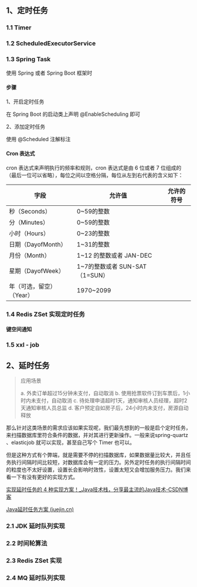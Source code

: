 ## 1、定时任务

### 1.1 Timer





### 1.2 ScheduledExecutorService





### 1.3 Spring Task

使用 Spring 或者 Spring Boot 框架时

#### 步骤

1、开启定时任务

在 Spring Boot 的启动类上声明 @EnableScheduling 即可

2、添加定时任务

使用 @Scheduled 注解标注



#### Cron 表达式

cron 表达式来声明执行的频率和规则，cron 表达式是由 6 位或者 7 位组成的（最后一位可以省略），每位之间以空格分隔，每位从左到右代表的含义如下：

| 字段                     | 允许值                         | 允许的符号 |
| ------------------------ | ------------------------------ | ---------- |
| 秒（Seconds）            | 0~59的整数                     |            |
| 分（Minutes）            | 0~59的整数                     |            |
| 小时（Hours）            | 0~23的整数                     |            |
| 日期（DayofMonth）       | 1~31的整数                     |            |
| 月份（Month）            | 1~12 的整数或者 JAN-DEC        |            |
| 星期（DayofWeek）        | 1~7的整数或者 SUN-SAT（1=SUN） |            |
| 年（可选，留空）（Year） | 1970~2099                      |            |











### 1.4 Redis ZSet 实现定时任务



#### 键空间通知







### 1.5 xxl - job





## 2、延时任务

> 应用场景
>
> a. 外卖订单超过15分钟未支付，自动取消
> b. 使用抢票软件订到车票后，1小时内未支付，自动取消
> c. 待处理申请超时1天，通知审核人员经理，超时2天通知审核人员总监
> d. 客户预定自如房子后，24小时内未支付，房源自动释放 

那么针对这类场景的需求应该如果实现呢，我们最先想到的一般是启个定时任务，来扫描数据库里符合条件的数据，并对其进行更新操作。一般来说spring-quartz 、elasticjob 就可以实现，甚至自己写个 Timer 也可以。

但是这种方式有个弊端，就是需要不停的扫描数据库，如果数据量比较大，并且任务执行间隔时间比较短，对数据库会有一定的压力。另外定时任务的执行间隔时间的粒度也不太好设置，设置长会影响时效性，设置太短又会增加服务压力。我们来看一下有没有更好的实现方式。

[实现延时任务的 4 种实现方案！_Java技术栈，分享最主流的Java技术-CSDN博客](https://blog.csdn.net/youanyyou/article/details/108211662)

[Java延时任务方案 (juejin.cn)](https://juejin.cn/post/6844904121787482119#heading-20)

### 2.1 JDK 延时队列实现





### 2.2  时间轮算法





### 2.3 Redis ZSet 实现





### 2.4 MQ 延时队列实现


